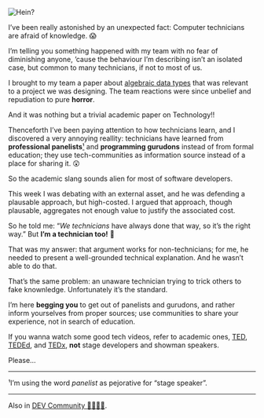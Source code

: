 ![Hein?](//cacilhas.info/img/hein.png)

I’ve been really astonished by an unexpected fact: Computer technicians are afraid of knowledge. 😱

I’m telling you something happened with my team with no fear of diminishing anyone, ’cause the behaviour I’m describing isn’t an isolated case, but common to many technicians, if not to most of us.

I brought to my team a paper about [algebraic data types](http://foldoc.org/algebraic+data+type) that was relevant to a project we was designing. The team reactions were since unbelief and repudiation to pure **horror**.

And it was nothing but a trivial academic paper on Technology!!

Thenceforth I’ve been paying attention to how technicians learn, and I discovered a very annoying reallity: technicians have learned from **professional panelists**[¹](#panelist) and **programming gurudons** instead of from formal education; they use tech-communities as information source instead of a place for sharing it. 😲

So the academic slang sounds alien for most of software developers.

This week I was debating with an external asset, and he was defending a plausable approach, but high-costed. I argued that approach, though plausable, aggregates not enough value to justify the associated cost.

So he told me: “_We technicians_ have always done that way, so it’s the right way.” But **I’m a technician too!** 😤

That was my answer: that argument works for non-technicians; for me, he needed to present a well-grounded technical explanation. And he wasn’t able to do that.

That’s the same problem: an unaware technician trying to trick others to fake knownledge. Unfortunately it’s the standard.

I’m here **begging you** to get out of panelists and gurudons, and rather inform yourselves from proper sources; use communities to share your experience, not in search of education.

If you wanna watch some good tech videos, refer to academic ones, [TED](https://www.ted.com/), [TEDEd](https://ed.ted.com/), and [TEDx](https://www.ted.com/about/programs-initiatives/tedx-program), **not** stage developers and showman speakers.

Please…

* * *

¹I’m using the word _panelist_ as pejorative for “stage speaker”.

* * *

Also in [DEV Community 👩‍💻👨‍💻](https://dev.to/cacilhas/the-surprising-technicians-lack-o-knowledge-19ao).